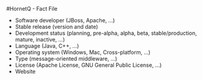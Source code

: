 #HornetQ - Fact File

- Software developer (JBoss, Apache, ...)
- Stable release (version and date)
- Development status (planning, pre-alpha, alpha, beta, stable/production, mature, inactive, ...)
- Language (Java, C++, ...)
- Operating system (Windows, Mac, Cross-platform, ...)
- Type (message-oriented middleware, ...)
- License (Apache License, GNU General Public License, ...)
- Website



